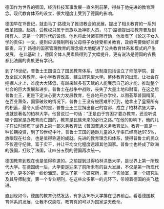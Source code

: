 德国作为世界的强国，经济科技军事发展一直名列前茅，得益于他先进的教育理念。现代教育体系的设立，很大程度上受到了德国的影响。

德国早在15世纪，就由马丁·路德为了推进教会的发展，提出了相关教育的一系列改革措施。起初，受教权只属于贵族以及神职人员，马丁·路德提出把教育普及到所有人，这是一个跨时代的设想。他也将此付诸实际行动，他发表了《论送子女入学的责任》一文，提到应该强制所有父母将子女接受相关教育，政府需要做好监督职责。马丁·路德的国家管理教育的理念极大地促进了公共教育体系和模式的产生发展。
在此基础上，德国全体人民素质得到了大幅提升，更有说法是德国的农民都比法国的贵族更有学识。

到了18世纪，普鲁士王国设立了国民教育体系，该制度包括设立了师范学院、普及全民义务教育、中小学教育改革、建立研究型大学。整体教育的出现，让社会在挖掘人才上，难度大大降低，有越来越多有天赋的人能展示自己的才能，推动整个社会的巨大发展和进步。普鲁士在战争中战败，丧失了大量土地和财富。在这之后普鲁士王，更是下定决心要大力发展教育，在各地开办学校，以图荟萃普国精英。在百业萧条，国家破败的情况下，普鲁士王没有被困难所打到，他拿出了皇室所有的积蓄，最令人感动的是，普鲁士王三世捐出自己的宫邸，成立了柏林洪堡大学，也就是著名的柏林大学。他曾说过一句话：“正是由于穷困才要办教育，还没听说哪个国家是办教育而亡国的，教育是民族未来的必行之路。”在他的影响下，他的儿子在位时颁布了世界上第一部义务教育法《普国普通义务教育法》。教育一直是一种长期投资，到了19世纪中叶，普鲁士王国的适龄儿童的入学率已经高达97.5%，放眼现在社会，也是值得称道的成就。先进的教育理念和体系，使得普鲁士的民众不仅遵守纪律，富于实干，并让平均文化程度远超其他国家。普鲁士也终成了欧洲的强国，打败了法国，让四分五裂的德国再次统一。

德国教育到现在也是值得称道的。之前提到过得柏林洪堡大学，是世界上第一所现代大学。在德国统一后，大学更是迎来了前所未有的巨大发展，不仅是第一所现代大学，更多的第一纷纷涌现，诞生了第一个研究所，第一个实验室，第一个研究生及其导师制度，第一个专业期刊，在这些众多第一的光环下，带领着德国的突飞猛进。

直到现如今，德国的教育仍然发达，有多达16所大学排在世界前百。看着德国教育体系的发展，让我不仅感叹，教育真的可以为国家逆天改命。

